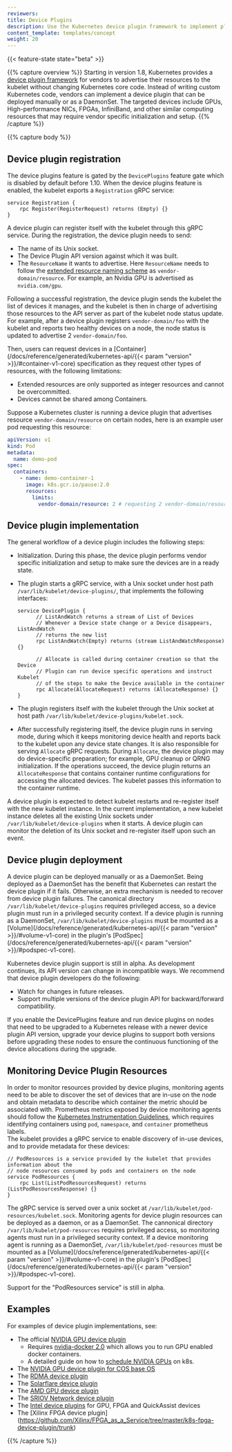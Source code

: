 ```yaml
---
reviewers:
title: Device Plugins
description: Use the Kubernetes device plugin framework to implement plugins for GPUs, NICs, FPGAs, InfiniBand, and similar resources that require vendor-specific setup.
content_template: templates/concept
weight: 20
---
```


{{< feature-state state="beta" >}}

{{% capture overview %}}
Starting in version 1.8, Kubernetes provides a
[device plugin framework](https://github.com/kubernetes/community/blob/master/contributors/design-proposals/resource-management/device-plugin.md)
for vendors to advertise their resources to the kubelet without changing Kubernetes core code.
Instead of writing custom Kubernetes code, vendors can implement a device plugin that can
be deployed manually or as a DaemonSet. The targeted devices include GPUs,
High-performance NICs, FPGAs, InfiniBand, and other similar computing resources
that may require vendor specific initialization and setup.
{{% /capture %}}

{{% capture body %}}

## Device plugin registration

The device plugins feature is gated by the `DevicePlugins` feature gate which
is disabled by default before 1.10.  When the device plugins feature is enabled,
the kubelet exports a `Registration` gRPC service:

```gRPC
service Registration {
	rpc Register(RegisterRequest) returns (Empty) {}
}
```
A device plugin can register itself with the kubelet through this gRPC service.
During the registration, the device plugin needs to send:

  * The name of its Unix socket.
  * The Device Plugin API version against which it was built.
  * The `ResourceName` it wants to advertise. Here `ResourceName` needs to follow the
    [extended resource naming scheme](/docs/concepts/configuration/manage-compute-resources-container/#extended-resources)
    as `vendor-domain/resource`.
    For example, an Nvidia GPU is advertised as `nvidia.com/gpu`.

Following a successful registration, the device plugin sends the kubelet the
list of devices it manages, and the kubelet is then in charge of advertising those
resources to the API server as part of the kubelet node status update.
For example, after a device plugin registers `vendor-domain/foo` with the kubelet
and reports two healthy devices on a node, the node status is updated
to advertise 2 `vendor-domain/foo`.

Then, users can request devices in a
[Container](/docs/reference/generated/kubernetes-api/{{< param "version" >}}/#container-v1-core)
specification as they request other types of resources, with the following limitations:

* Extended resources are only supported as integer resources and cannot be overcommitted.
* Devices cannot be shared among Containers.

Suppose a Kubernetes cluster is running a device plugin that advertises resource `vendor-domain/resource`
on certain nodes, here is an example user pod requesting this resource:

```yaml
apiVersion: v1
kind: Pod
metadata:
  name: demo-pod
spec:
  containers:
    - name: demo-container-1
      image: k8s.gcr.io/pause:2.0
      resources:
        limits:
          vendor-domain/resource: 2 # requesting 2 vendor-domain/resource
```

## Device plugin implementation

The general workflow of a device plugin includes the following steps:

* Initialization. During this phase, the device plugin performs vendor specific
  initialization and setup to make sure the devices are in a ready state.

* The plugin starts a gRPC service, with a Unix socket under host path
  `/var/lib/kubelet/device-plugins/`, that implements the following interfaces:

  ```gRPC
  service DevicePlugin {
        // ListAndWatch returns a stream of List of Devices
        // Whenever a Device state change or a Device disappears, ListAndWatch
        // returns the new list
        rpc ListAndWatch(Empty) returns (stream ListAndWatchResponse) {}

        // Allocate is called during container creation so that the Device
        // Plugin can run device specific operations and instruct Kubelet
        // of the steps to make the Device available in the container
        rpc Allocate(AllocateRequest) returns (AllocateResponse) {}
  }
  ```

* The plugin registers itself with the kubelet through the Unix socket at host
  path `/var/lib/kubelet/device-plugins/kubelet.sock`.

* After successfully registering itself, the device plugin runs in serving mode, during which it keeps
monitoring device health and reports back to the kubelet upon any device state changes.
It is also responsible for serving `Allocate` gRPC requests. During `Allocate`, the device plugin may
do device-specific preparation; for example, GPU cleanup or QRNG initialization.
If the operations succeed, the device plugin returns an `AllocateResponse` that contains container
runtime configurations for accessing the allocated devices. The kubelet passes this information
to the container runtime.

A device plugin is expected to detect kubelet restarts and re-register itself with the new
kubelet instance. In the current implementation, a new kubelet instance deletes all the existing Unix sockets
under `/var/lib/kubelet/device-plugins` when it starts. A device plugin can monitor the deletion
of its Unix socket and re-register itself upon such an event.

## Device plugin deployment

A device plugin can be deployed manually or as a DaemonSet. Being deployed as a DaemonSet has
the benefit that Kubernetes can restart the device plugin if it fails.
Otherwise, an extra mechanism is needed to recover from device plugin failures.
The canonical directory `/var/lib/kubelet/device-plugins` requires privileged access,
so a device plugin must run in a privileged security context.
If a device plugin is running as a DaemonSet, `/var/lib/kubelet/device-plugins`
must be mounted as a
[Volume](/docs/reference/generated/kubernetes-api/{{< param "version" >}}/#volume-v1-core)
in the plugin's
[PodSpec](/docs/reference/generated/kubernetes-api/{{< param "version" >}}/#podspec-v1-core).

Kubernetes device plugin support is still in alpha. As development continues, its API version can
change in incompatible ways. We recommend that device plugin developers do the following:

* Watch for changes in future releases.
* Support multiple versions of the device plugin API for backward/forward compatibility.

If you enable the DevicePlugins feature and run device plugins on nodes that need to be upgraded to
a Kubernetes release with a newer device plugin API version, upgrade your device plugins
to support both versions before upgrading these nodes to
ensure the continuous functioning of the device allocations during the upgrade.

## Monitoring Device Plugin Resources

In order to monitor resources provided by device plugins, monitoring agents need to be able to 
discover the set of devices that are in-use on the node and obtain metadata to describe which 
container the metric should be associated with.  Prometheus metrics exposed by device monitoring 
agents should follow the 
[Kubernetes Instrumentation Guidelines](https://github.com/kubernetes/community/blob/master/contributors/devel/instrumentation.md), 
which requires identifying containers using `pod`, `namespace`, and `container` prometheus labels.  
The kubelet provides a gRPC service to enable discovery of in-use devices, and to provide metadata 
for these devices:

```gRPC
// PodResources is a service provided by the kubelet that provides information about the
// node resources consumed by pods and containers on the node
service PodResources {
    rpc List(ListPodResourcesRequest) returns (ListPodResourcesResponse) {}
}
```

The gRPC service is served over a unix socket at `/var/lib/kubelet/pod-resources/kubelet.sock`. 
Monitoring agents for device plugin resources can be deployed as a daemon, or as a DaemonSet. 
The cannonical directory `/var/lib/kubelet/pod-resources` requires privileged access, so monitoring 
agents must run in a privileged security context.  If a device monitoring agent is running as a 
DaemonSet, `/var/lib/kubelet/pod-resources` must be mounted as a 
[Volume](/docs/reference/generated/kubernetes-api/{{< param "version" >}}/#volume-v1-core)
in the plugin's
[PodSpec](/docs/reference/generated/kubernetes-api/{{< param "version" >}}/#podspec-v1-core).

Support for the "PodResources service" is still in alpha.

## Examples

For examples of device plugin implementations, see:

* The official [NVIDIA GPU device plugin](https://github.com/NVIDIA/k8s-device-plugin)
    * Requires [nvidia-docker 2.0](https://github.com/NVIDIA/nvidia-docker) which allows you to run GPU enabled docker containers.
    * A detailed guide on how to [schedule NVIDIA GPUs](/docs/tasks/manage-gpus/scheduling-gpus) on k8s.
* The [NVIDIA GPU device plugin for COS base OS](https://github.com/GoogleCloudPlatform/container-engine-accelerators/tree/master/cmd/nvidia_gpu)
* The [RDMA device plugin](https://github.com/hustcat/k8s-rdma-device-plugin)
* The [Solarflare device plugin](https://github.com/vikaschoudhary16/sfc-device-plugin)
* The [AMD GPU device plugin](https://github.com/RadeonOpenCompute/k8s-device-plugin)
* The [SRIOV Network device plugin](https://github.com/intel/sriov-network-device-plugin)
* The [Intel device plugins](https://github.com/intel/intel-device-plugins-for-kubernetes) for GPU, FPGA and QuickAssist devices
* The [Xilinx FPGA device plugin] (https://github.com/Xilinx/FPGA_as_a_Service/tree/master/k8s-fpga-device-plugin/trunk)

{{% /capture %}}

